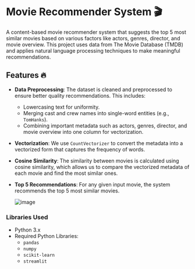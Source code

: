 # Movie Recommender System 🎬

A content-based movie recommender system that suggests the top 5 most similar movies based on various factors like actors, genres, director, and movie overview. This project uses data from The Movie Database (TMDB) and applies natural language processing techniques to make meaningful recommendations.

## Features 🔥

- **Data Preprocessing**: The dataset is cleaned and preprocessed to ensure better quality recommendations. This includes:
  - Lowercasing text for uniformity.
  - Merging cast and crew names into single-word entities (e.g., `TomHanks`).
  - Combining important metadata such as actors, genres, director, and movie overview into one column for vectorization.
  
- **Vectorization**: We use `CountVectorizer` to convert the metadata into a vectorized form that captures the frequency of words.

- **Cosine Similarity**: The similarity between movies is calculated using cosine similarity, which allows us to compare the vectorized metadata of each movie and find the most similar ones.

- **Top 5 Recommendations**: For any given input movie, the system recommends the top 5 most similar movies.

  ![image](https://github.com/user-attachments/assets/fea4c020-2640-491b-ad0b-d583db13609b)


### Libraries Used

- Python 3.x
- Required Python Libraries:
  - `pandas`
  - `numpy`
  - `scikit-learn`
  - `streamlit`
